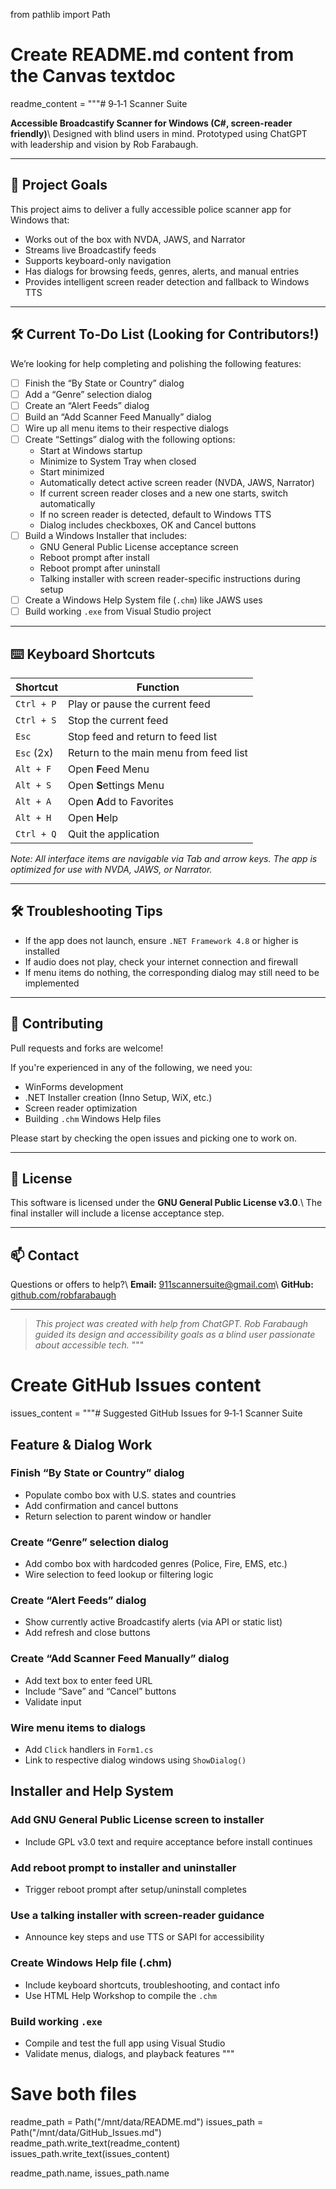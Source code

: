 from pathlib import Path

# Create README.md content from the Canvas textdoc
readme_content = """# 9‑1‑1 Scanner Suite

**Accessible Broadcastify Scanner for Windows (C#, screen-reader friendly)**\\
Designed with blind users in mind. Prototyped using ChatGPT with leadership and vision by Rob Farabaugh.

---

## 🎯 Project Goals

This project aims to deliver a fully accessible police scanner app for Windows that:

- Works out of the box with NVDA, JAWS, and Narrator
- Streams live Broadcastify feeds
- Supports keyboard-only navigation
- Has dialogs for browsing feeds, genres, alerts, and manual entries
- Provides intelligent screen reader detection and fallback to Windows TTS

---

## 🛠️ Current To‑Do List (Looking for Contributors!)

We’re looking for help completing and polishing the following features:

- [ ] Finish the “By State or Country” dialog
- [ ] Add a “Genre” selection dialog
- [ ] Create an “Alert Feeds” dialog
- [ ] Build an “Add Scanner Feed Manually” dialog
- [ ] Wire up all menu items to their respective dialogs
- [ ] Create “Settings” dialog with the following options:
  - Start at Windows startup
  - Minimize to System Tray when closed
  - Start minimized
  - Automatically detect active screen reader (NVDA, JAWS, Narrator)
  - If current screen reader closes and a new one starts, switch automatically
  - If no screen reader is detected, default to Windows TTS
  - Dialog includes checkboxes, OK and Cancel buttons
- [ ] Build a Windows Installer that includes:
  - GNU General Public License acceptance screen
  - Reboot prompt after install
  - Reboot prompt after uninstall
  - Talking installer with screen reader-specific instructions during setup
- [ ] Create a Windows Help System file (`.chm`) like JAWS uses
- [ ] Build working `.exe` from Visual Studio project

---

## ⌨️ Keyboard Shortcuts

| Shortcut   | Function                                 |
|------------|------------------------------------------|
| `Ctrl + P` | Play or pause the current feed           |
| `Ctrl + S` | Stop the current feed                    |
| `Esc`      | Stop feed and return to feed list        |
| `Esc` (2x) | Return to the main menu from feed list   |
| `Alt + F`  | Open **F**eed Menu                       |
| `Alt + S`  | Open **S**ettings Menu                   |
| `Alt + A`  | Open **A**dd to Favorites                |
| `Alt + H`  | Open **H**elp                            |
| `Ctrl + Q` | Quit the application                     |

*Note: All interface items are navigable via Tab and arrow keys. The app is optimized for use with NVDA, JAWS, or Narrator.*

---

## 🛠 Troubleshooting Tips

- If the app does not launch, ensure `.NET Framework 4.8` or higher is installed
- If audio does not play, check your internet connection and firewall
- If menu items do nothing, the corresponding dialog may still need to be implemented

---

## 🤝 Contributing

Pull requests and forks are welcome!

If you're experienced in any of the following, we need you:

- WinForms development
- .NET Installer creation (Inno Setup, WiX, etc.)
- Screen reader optimization
- Building `.chm` Windows Help files

Please start by checking the open issues and picking one to work on.

---

## 📜 License

This software is licensed under the **GNU General Public License v3.0**.\\
The final installer will include a license acceptance step.

---

## 📫 Contact

Questions or offers to help?\\
**Email:** 911scannersuite@gmail.com\\
**GitHub:** [github.com/robfarabaugh](https://github.com/robfarabaugh)

---

> *This project was created with help from ChatGPT. Rob Farabaugh guided its design and accessibility goals as a blind user passionate about accessible tech.*
"""

# Create GitHub Issues content
issues_content = """# Suggested GitHub Issues for 9‑1‑1 Scanner Suite

## Feature & Dialog Work

### Finish “By State or Country” dialog
- Populate combo box with U.S. states and countries
- Add confirmation and cancel buttons
- Return selection to parent window or handler

### Create “Genre” selection dialog
- Add combo box with hardcoded genres (Police, Fire, EMS, etc.)
- Wire selection to feed lookup or filtering logic

### Create “Alert Feeds” dialog
- Show currently active Broadcastify alerts (via API or static list)
- Add refresh and close buttons

### Create “Add Scanner Feed Manually” dialog
- Add text box to enter feed URL
- Include “Save” and “Cancel” buttons
- Validate input

### Wire menu items to dialogs
- Add `Click` handlers in `Form1.cs`
- Link to respective dialog windows using `ShowDialog()`

## Installer and Help System

### Add GNU General Public License screen to installer
- Include GPL v3.0 text and require acceptance before install continues

### Add reboot prompt to installer and uninstaller
- Trigger reboot prompt after setup/uninstall completes

### Use a talking installer with screen-reader guidance
- Announce key steps and use TTS or SAPI for accessibility

### Create Windows Help file (.chm)
- Include keyboard shortcuts, troubleshooting, and contact info
- Use HTML Help Workshop to compile the `.chm`

### Build working `.exe`
- Compile and test the full app using Visual Studio
- Validate menus, dialogs, and playback features
"""

# Save both files
readme_path = Path("/mnt/data/README.md")
issues_path = Path("/mnt/data/GitHub_Issues.md")
readme_path.write_text(readme_content)
issues_path.write_text(issues_content)

readme_path.name, issues_path.name


